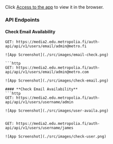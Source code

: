 Click [Access to the app](https://users.metropolia.fi/~hussaink/tailwind/) to view it in the browser.


### API Endpoints

#### **Check Email Availability**
```http
GET: https://media2.edu.metropolia.fi/auth-api/api/v1/users/email/admin@metro.fi

![App Screenshot](./src/images/email-check.png)

```http
GET: https://media2.edu.metropolia.fi/auth-api/api/v1/users/email/admin@metro.com

![App Screenshot](./src/images/check-email.png)

#### **Check Email Availability**
```http
GET: https://media2.edu.metropolia.fi/auth-api/api/v1/users/username/admin

![App Screenshot](./src/images/user-availa.png)


GET: https://media2.edu.metropolia.fi/auth-api/api/v1/users/username/james

![App Screenshot](./src/images/check-user.png)


